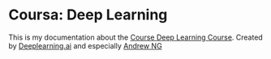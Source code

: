 # Coursa: Deep Learning

This is my documentation about the [Course Deep Learning Course](https://www.coursera.org/specializations/deep-learning). Created by [Deeplearning.ai](Deeplearning.ai) and especially [Andrew NG](http://www.andrewng.org)

